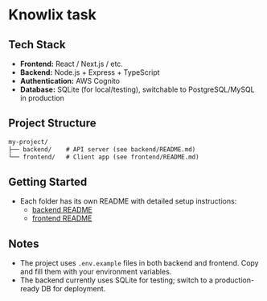 # Knowlix task

## Tech Stack
- **Frontend:** React / Next.js / etc.
- **Backend:** Node.js + Express + TypeScript
- **Authentication:** AWS Cognito
- **Database:** SQLite (for local/testing), switchable to PostgreSQL/MySQL in production

## Project Structure

```markdown
my-project/
├── backend/    # API server (see backend/README.md)
└── frontend/   # Client app (see frontend/README.md)
```


## Getting Started
- Each folder has its own README with detailed setup instructions:
  - [backend README](backend/README.md)
  - [frontend README](frontend/README.md)

## Notes
- The project uses `.env.example` files in both backend and frontend. Copy and fill them with your environment variables.
- The backend currently uses SQLite for testing; switch to a production-ready DB for deployment.
